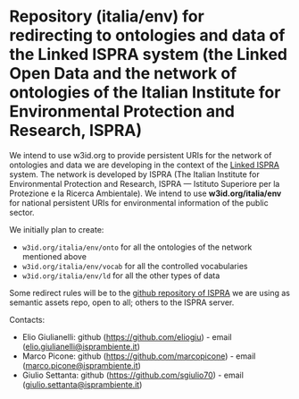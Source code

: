 Repository (italia/env) for redirecting to ontologies and data of the Linked ISPRA system (the Linked Open Data and the network of ontologies of the Italian Institute for Environmental Protection and Research, ISPRA)
===================

We intend to use w3id.org to provide persistent URIs for the network of ontologies and data we are developing in the context of the [Linked ISPRA](https://dati.isprambiente.it) system. The network is developed by ISPRA (The Italian Institute for Environmental Protection and Research, ISPRA — Istituto Superiore per la Protezione e la Ricerca Ambientale). We intend to use **w3id.org/italia/env** for national persistent URIs for environmental information of the public sector.

We initially plan to create:
+ `w3id.org/italia/env/onto` for all the ontologies of the network mentioned above
+ `w3id.org/italia/env/vocab` for all the controlled vocabularies
+ `w3id.org/italia/env/ld` for all the other types of data


Some redirect rules will be to the [github repository of ISPRA](https://github.com/isprambiente/dati-semantic) we are using as semantic assets repo, open to all; others to the ISPRA server.

Contacts:

+ Elio Giulianelli: github (https://github.com/eliogiu) - email (elio.giulianelli@isprambiente.it)
+ Marco Picone: github (https://github.com/marcopicone) - email (marco.picone@isprambiente.it)
+ Giulio Settanta: github (https://github.com/sgiulio70) - email (giulio.settanta@isprambiente.it)

